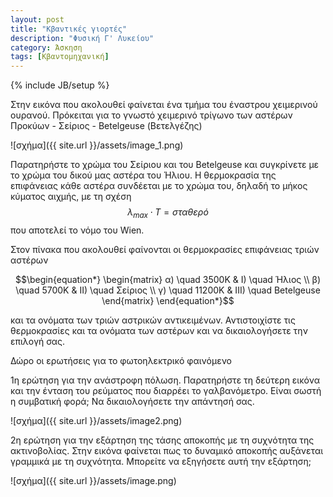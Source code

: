 ```yaml
---
layout: post
title: "Κβαντικές γιορτές"
description: "Φυσική Γ' Λυκείου"
category: Άσκηση
tags: [Κβαντομηχανική]
---
```

{% include JB/setup %}

Στην εικόνα που ακολουθεί φαίνεται ένα τμήμα του έναστρου χειμερινού ουρανού. Πρόκειται για
το γνωστό χειμερινό τρίγωνο των αστέρων Προκύων - Σείριος - Betelgeuse (Βετελγέζης)


![σχήμα]({{ site.url }}/assets/image_1.png) 


Παρατηρήστε το χρώμα του Σείριου και του Betelgeuse και συγκρίνετε με το χρώμα του δικού
μας αστέρα του Ήλιου. Η θερμοκρασία της επιφάνειας κάθε αστέρα συνδέεται με το χρώμα του, 
δηλαδή το μήκος κύματος αιχμής, με τη σχέση $$λ_{max} \cdot T = σταθερό$$ που αποτελεί
το νόμο του Wien.

Στον πίνακα που ακολουθεί φαίνονται οι θερμοκρασίες επιφάνειας τριών αστέρων

$$\begin{equation*}
\begin{matrix}
α) \quad 3500Κ & Ι) \quad Ήλιος \\
β) \quad 5700Κ & ΙΙ) \quad Σείριος \\
γ) \quad 11200Κ & ΙΙΙ) \quad Betelgeuse
\end{matrix}
\end{equation*}$$

και τα ονόματα των τριών αστρικών αντικειμένων. 
Αντιστοιχίστε τις θερμοκρασίες και τα ονόματα των αστέρων και να δικαιολογήσετε την επιλογή σας.


Δώρο οι ερωτήσεις για το φωτοηλεκτρικό φαινόμενο


1η ερώτηση για την ανάστροφη πόλωση. Παρατηρήστε τη δεύτερη εικόνα και την ένταση του ρεύματος
που διαρρέει το γαλβανόμετρο. Είναι σωστή η συμβατική φορά; Να δικαιολογήσετε την απάντησή σας.

![σχήμα]({{ site.url }}/assets/image2.png) 


2η ερώτηση για την εξάρτηση της τάσης αποκοπής με τη συχνότητα της ακτινοβολίας.
Στην εικόνα φαίνεται πως το δυναμικό αποκοπής αυξάνεται γραμμικά με τη συχνότητα.
Μπορείτε να εξηγήσετε αυτή την εξάρτηση;

![σχήμα]({{ site.url }}/assets/image.png) 
